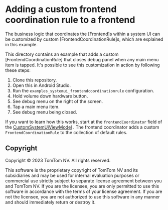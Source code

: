 # Adding a custom frontend coordination rule to a frontend

The business logic that coordinates the [Frontend]s within a system UI can be customized by
custom [FrontendCoordinationRule]s, which are explained in this example.

This directory contains an example that adds a custom [FrontendCoordinationRule] that closes debug
panel when any main menu item is tapped. It's possible to see this customization in action by
following these steps:

1. Clone this repository.
2. Open this in Android Studio.
3. Run the `examples_systemui_frontendcoordinationrule` configuration.
4. Hold volume down hardware button.
5. See debug menu on the right of the screen.
6. Tap a main menu item.
7. See debug menu being closed.

If you want to learn how this works, start at the `frontendCoordinator` field of the
[CustomSystemUiViewModel](https://github.com/tomtom-international/tomtom-digital-cockpit-sdk-examples/blob/main/examples/systemui/frontendcoordinationrule/src/main/kotlin/com/example/ivi/example/systemui/frontendcoordinationrule/systemui/CustomSystemUiViewModel.kt)
. The frontend coordinator adds a custom `FrontendCoordinationRule` to the collection of default
rules.

## Copyright

Copyright © 2023 TomTom NV. All rights reserved.

This software is the proprietary copyright of TomTom NV and its subsidiaries and may be used for
internal evaluation purposes or commercial use strictly subject to separate license agreement
between you and TomTom NV. If you are the licensee, you are only permitted to use this software in
accordance with the terms of your license agreement. If you are not the licensee, you are not
authorized to use this software in any manner and should immediately return or destroy it.
